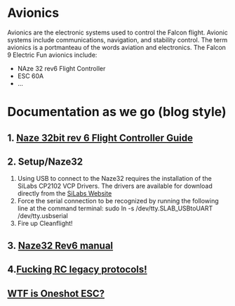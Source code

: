 # Avionics
Avionics are the electronic systems used to control the Falcon flight. Avionic systems include communications, navigation, and stability control. 
The term avionics is a portmanteau of the words aviation and electronics.
The Falcon 9 Electric Fun avionics include:
- NAze 32 rev6 Flight Controller
- ESC 60A 
- ...

# Documentation as we go (blog style)

## 1. [Naze 32bit rev 6 Flight Controller Guide](http://www.dronetrest.com/t/naze-32-revision-6-flight-controller-guide/1605)

## 2. Setup/Naze32 
  1. Using USB to connect to the Naze32 requires the installation of the SiLabs CP2102 VCP Drivers. The drivers are available for download directly from the [SiLabs Website](https://www.silabs.com/products/development-tools/software/usb-to-uart-bridge-vcp-drivers)
  2. Force the serial connection to be recognized by running the following line at the command terminal: sudo ln -s /dev/tty.SLAB_USBtoUART /dev/tty.usbserial
  3. Fire up Cleanflight!

## 3. [Naze32 Rev6 manual](http://quadquestions.com/Naze32_rev6_manual_v1.2.pdf)

## 4.[Fucking RC legacy protocols!](http://www.dronetrest.com/t/rc-radio-control-protocols-explained-pwm-ppm-pcm-sbus-ibus-dsmx-dsm2/1357) 
  
## [WTF is Oneshot ESC?](https://oscarliang.com/oneshot125-esc-quadcopter-fpv/)